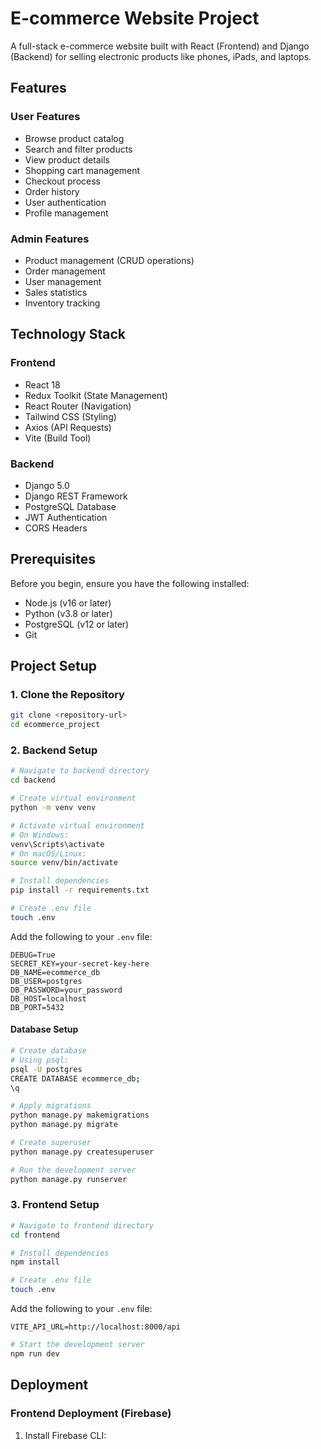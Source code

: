 # E-commerce Website Project

A full-stack e-commerce website built with React (Frontend) and Django (Backend) for selling electronic products like phones, iPads, and laptops.

## Features

### User Features
- Browse product catalog
- Search and filter products
- View product details
- Shopping cart management
- Checkout process
- Order history
- User authentication
- Profile management

### Admin Features
- Product management (CRUD operations)
- Order management
- User management
- Sales statistics
- Inventory tracking

## Technology Stack

### Frontend
- React 18
- Redux Toolkit (State Management)
- React Router (Navigation)
- Tailwind CSS (Styling)
- Axios (API Requests)
- Vite (Build Tool)

### Backend
- Django 5.0
- Django REST Framework
- PostgreSQL Database
- JWT Authentication
- CORS Headers

## Prerequisites

Before you begin, ensure you have the following installed:
- Node.js (v16 or later)
- Python (v3.8 or later)
- PostgreSQL (v12 or later)
- Git

## Project Setup

### 1. Clone the Repository

```bash
git clone <repository-url>
cd ecommerce_project
```

### 2. Backend Setup

```bash
# Navigate to backend directory
cd backend

# Create virtual environment
python -m venv venv

# Activate virtual environment
# On Windows:
venv\Scripts\activate
# On macOS/Linux:
source venv/bin/activate

# Install dependencies
pip install -r requirements.txt

# Create .env file
touch .env
```

Add the following to your `.env` file:
```env
DEBUG=True
SECRET_KEY=your-secret-key-here
DB_NAME=ecommerce_db
DB_USER=postgres
DB_PASSWORD=your_password
DB_HOST=localhost
DB_PORT=5432
```

#### Database Setup
```bash
# Create database
# Using psql:
psql -U postgres
CREATE DATABASE ecommerce_db;
\q

# Apply migrations
python manage.py makemigrations
python manage.py migrate

# Create superuser
python manage.py createsuperuser

# Run the development server
python manage.py runserver
```

### 3. Frontend Setup

```bash
# Navigate to frontend directory
cd frontend

# Install dependencies
npm install

# Create .env file
touch .env
```

Add the following to your `.env` file:
```env
VITE_API_URL=http://localhost:8000/api
```

```bash
# Start the development server
npm run dev
```

## Deployment

### Frontend Deployment (Firebase)

1. Install Firebase CLI:
```